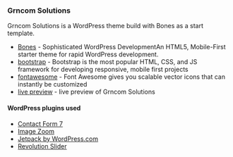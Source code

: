 ### Grncom Solutions

Grncom Solutions is a WordPress theme build with Bones as a start template.

* [Bones](http://themble.com/bones/) - Sophisticated WordPress DevelopmentAn HTML5, Mobile-First starter theme for rapid WordPress development.
* [bootstrap](http://getbootstrap.com) - Bootstrap is the most popular HTML, CSS, and JS framework for developing responsive, mobile first projects
* [fontawesome](http://fontawesome.io) - Font Awesome gives you scalable vector icons that can instantly be customized
* [live preview](http://www.grncom.com/) - live preview of Grncom Solutions

#### WordPress plugins used

* [Contact Form 7](https://wordpress.org/plugins/contact-form-7/)
* [Image Zoom](https://wordpress.org/plugins/image-zoom/)
* [Jetpack by WordPress.com](https://wordpress.org/plugins/jetpack/)
* [Revolution Slider](http://revolution.themepunch.com/)

